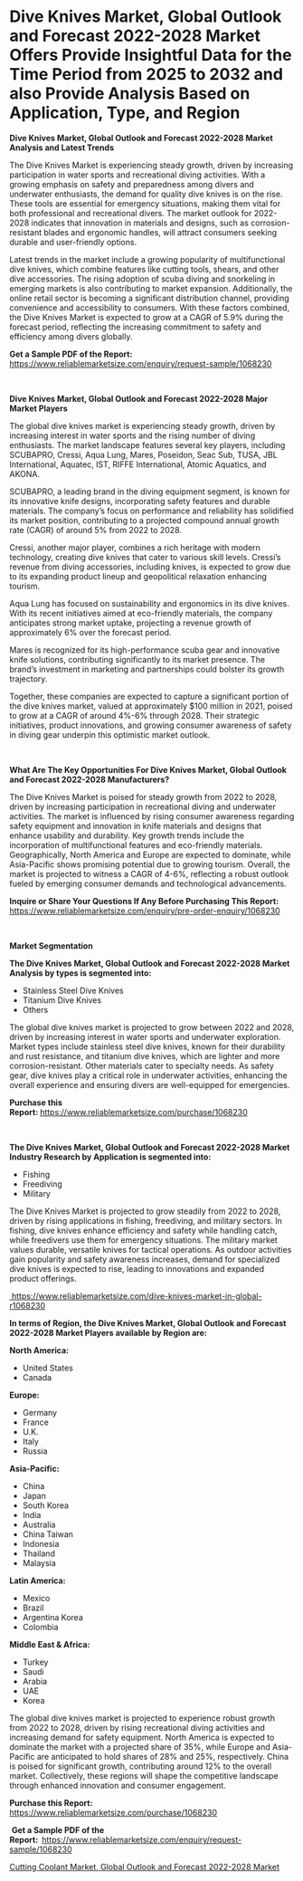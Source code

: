 <p><h1>Dive Knives Market, Global Outlook and Forecast 2022-2028 Market Offers Provide Insightful Data for the Time Period from 2025 to 2032 and also Provide Analysis Based on Application, Type, and Region</h1></p><p><strong>Dive Knives Market, Global Outlook and Forecast 2022-2028 Market Analysis and Latest Trends</strong></p>
<p><p>The Dive Knives Market is experiencing steady growth, driven by increasing participation in water sports and recreational diving activities. With a growing emphasis on safety and preparedness among divers and underwater enthusiasts, the demand for quality dive knives is on the rise. These tools are essential for emergency situations, making them vital for both professional and recreational divers. The market outlook for 2022-2028 indicates that innovation in materials and designs, such as corrosion-resistant blades and ergonomic handles, will attract consumers seeking durable and user-friendly options.</p><p>Latest trends in the market include a growing popularity of multifunctional dive knives, which combine features like cutting tools, shears, and other dive accessories. The rising adoption of scuba diving and snorkeling in emerging markets is also contributing to market expansion. Additionally, the online retail sector is becoming a significant distribution channel, providing convenience and accessibility to consumers. With these factors combined, the Dive Knives Market is expected to grow at a CAGR of 5.9% during the forecast period, reflecting the increasing commitment to safety and efficiency among divers globally.</p></p>
<p><strong>Get a Sample PDF of the Report:&nbsp;</strong> <a href="https://www.reliablemarketsize.com/enquiry/request-sample/1068230?utm_campaign=3169&utm_medium=2&utm_source=Github&utm_content=ia&utm_term=21032025&utm_id=dive-knives-market-global-outlook-and-forecast-2022-2028">https://www.reliablemarketsize.com/enquiry/request-sample/1068230</a></p>
<p>&nbsp;</p>
<p><strong>Dive Knives Market, Global Outlook and Forecast 2022-2028 Major Market Players</strong></p>
<p><p>The global dive knives market is experiencing steady growth, driven by increasing interest in water sports and the rising number of diving enthusiasts. The market landscape features several key players, including SCUBAPRO, Cressi, Aqua Lung, Mares, Poseidon, Seac Sub, TUSA, JBL International, Aquatec, IST, RIFFE International, Atomic Aquatics, and AKONA. </p><p>SCUBAPRO, a leading brand in the diving equipment segment, is known for its innovative knife designs, incorporating safety features and durable materials. The company’s focus on performance and reliability has solidified its market position, contributing to a projected compound annual growth rate (CAGR) of around 5% from 2022 to 2028.</p><p>Cressi, another major player, combines a rich heritage with modern technology, creating dive knives that cater to various skill levels. Cressi’s revenue from diving accessories, including knives, is expected to grow due to its expanding product lineup and geopolitical relaxation enhancing tourism.</p><p>Aqua Lung has focused on sustainability and ergonomics in its dive knives. With its recent initiatives aimed at eco-friendly materials, the company anticipates strong market uptake, projecting a revenue growth of approximately 6% over the forecast period.</p><p>Mares is recognized for its high-performance scuba gear and innovative knife solutions, contributing significantly to its market presence. The brand’s investment in marketing and partnerships could bolster its growth trajectory.</p><p>Together, these companies are expected to capture a significant portion of the dive knives market, valued at approximately $100 million in 2021, poised to grow at a CAGR of around 4%-6% through 2028. Their strategic initiatives, product innovations, and growing consumer awareness of safety in diving gear underpin this optimistic market outlook.</p></p>
<p>&nbsp;</p>
<p><strong>What Are The Key Opportunities For Dive Knives Market, Global Outlook and Forecast 2022-2028 Manufacturers?</strong></p>
<p><p>The Dive Knives Market is poised for steady growth from 2022 to 2028, driven by increasing participation in recreational diving and underwater activities. The market is influenced by rising consumer awareness regarding safety equipment and innovation in knife materials and designs that enhance usability and durability. Key growth trends include the incorporation of multifunctional features and eco-friendly materials. Geographically, North America and Europe are expected to dominate, while Asia-Pacific shows promising potential due to growing tourism. Overall, the market is projected to witness a CAGR of 4-6%, reflecting a robust outlook fueled by emerging consumer demands and technological advancements.</p></p>
<p><strong>Inquire or Share Your Questions If Any Before Purchasing This Report:</strong> <a href="https://www.reliablemarketsize.com/enquiry/pre-order-enquiry/1068230?utm_campaign=3169&utm_medium=2&utm_source=Github&utm_content=ia&utm_term=21032025&utm_id=dive-knives-market-global-outlook-and-forecast-2022-2028">https://www.reliablemarketsize.com/enquiry/pre-order-enquiry/1068230</a></p>
<p>&nbsp;</p>
<p><strong>Market Segmentation</strong></p>
<p><strong>The Dive Knives Market, Global Outlook and Forecast 2022-2028 Market Analysis by types is segmented into:</strong></p>
<p><ul><li>Stainless Steel Dive Knives</li><li>Titanium Dive Knives</li><li>Others</li></ul></p>
<p><p>The global dive knives market is projected to grow between 2022 and 2028, driven by increasing interest in water sports and underwater exploration. Market types include stainless steel dive knives, known for their durability and rust resistance, and titanium dive knives, which are lighter and more corrosion-resistant. Other materials cater to specialty needs. As safety gear, dive knives play a critical role in underwater activities, enhancing the overall experience and ensuring divers are well-equipped for emergencies.</p></p>
<p><strong>Purchase this Report:&nbsp;</strong><a href="https://www.reliablemarketsize.com/purchase/1068230?utm_campaign=3169&utm_medium=2&utm_source=Github&utm_content=ia&utm_term=21032025&utm_id=dive-knives-market-global-outlook-and-forecast-2022-2028">https://www.reliablemarketsize.com/purchase/1068230</a></p>
<p>&nbsp;</p>
<p><strong>The Dive Knives Market, Global Outlook and Forecast 2022-2028 Market Industry Research by Application is segmented into:</strong></p>
<p><ul><li>Fishing</li><li>Freediving</li><li>Military</li></ul></p>
<p><p>The Dive Knives Market is projected to grow steadily from 2022 to 2028, driven by rising applications in fishing, freediving, and military sectors. In fishing, dive knives enhance efficiency and safety while handling catch, while freedivers use them for emergency situations. The military market values durable, versatile knives for tactical operations. As outdoor activities gain popularity and safety awareness increases, demand for specialized dive knives is expected to rise, leading to innovations and expanded product offerings.</p></p>
<p><a href="https://www.reliablemarketsize.com/dive-knives-market-in-global-r1068230?utm_campaign=3169&utm_medium=2&utm_source=Github&utm_content=ia&utm_term=21032025&utm_id=dive-knives-market-global-outlook-and-forecast-2022-2028">&nbsp;https://www.reliablemarketsize.com/dive-knives-market-in-global-r1068230</a></p>
<p><strong>In terms of Region, the Dive Knives Market, Global Outlook and Forecast 2022-2028 Market Players available by Region are:</strong></p>
<p>
    <p> <strong> North America: </strong>
        <ul>
            <li>United States</li>
            <li>Canada</li>
        </ul>
        </p> 
    <p> <strong> Europe: </strong>
        <ul>
            <li>Germany</li>
            <li>France</li>
            <li>U.K.</li>
            <li>Italy</li>
            <li>Russia</li>
        </ul>
        </p> 
    <p> <strong> Asia-Pacific: </strong>
        <ul>
            <li>China</li>
            <li>Japan</li>
            <li>South Korea</li>
            <li>India</li>
            <li>Australia</li>
            <li>China Taiwan</li>
            <li>Indonesia</li>
            <li>Thailand</li>
            <li>Malaysia</li>
        </ul>
        </p> 
    <p> <strong> Latin America: </strong>
        <ul>
            <li>Mexico</li>
            <li>Brazil</li>
            <li>Argentina Korea</li>
            <li>Colombia</li>
        </ul>
        </p> 
    <p> <strong> Middle East & Africa: </strong>
        <ul>
            <li>Turkey</li>
            <li>Saudi</li>
            <li>Arabia</li>
            <li>UAE</li>
            <li>Korea</li>
        </ul>
    </p>
    </p>
<p><p>The global dive knives market is projected to experience robust growth from 2022 to 2028, driven by rising recreational diving activities and increasing demand for safety equipment. North America is expected to dominate the market with a projected share of 35%, while Europe and Asia-Pacific are anticipated to hold shares of 28% and 25%, respectively. China is poised for significant growth, contributing around 12% to the overall market. Collectively, these regions will shape the competitive landscape through enhanced innovation and consumer engagement.</p></p>
<p><strong>Purchase this Report: </strong><a href="https://www.reliablemarketsize.com/purchase/1068230?utm_campaign=3169&utm_medium=2&utm_source=Github&utm_content=ia&utm_term=21032025&utm_id=dive-knives-market-global-outlook-and-forecast-2022-2028">https://www.reliablemarketsize.com/purchase/1068230</a></p>
<p>&nbsp;<strong>Get a Sample PDF of the Report:&nbsp;&nbsp;</strong><a href="https://www.reliablemarketsize.com/enquiry/request-sample/1068230?utm_campaign=3169&utm_medium=2&utm_source=Github&utm_content=ia&utm_term=21032025&utm_id=dive-knives-market-global-outlook-and-forecast-2022-2028">https://www.reliablemarketsize.com/enquiry/request-sample/1068230</a></p>
<p><strong></strong></p>
<p><p><a href="https://github.com/azorrotutus/Market-Research-Report-List-1/blob/main/cutting-coolant-market-global-outlook-and-forecast-2022-2028-market.md?utm_campaign=3169&utm_medium=2&utm_source=Github&utm_content=ia&utm_term=21032025&utm_id=dive-knives-market-global-outlook-and-forecast-2022-2028">Cutting Coolant Market, Global Outlook and Forecast 2022-2028 Market</a></p></p>